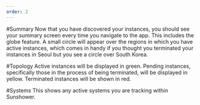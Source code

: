 ```yaml
---
order: 2
---
```


#Summary
Now that you have discovered your instances, you should see your summary screen every time you navigate to the app. This includes
the globe feature. A small circle will appear over the regions in which you have active instances, which
comes in handy if you thought you terminated your instances in Seoul but you see a circle over South Korea. 

#Topology
Active instances will be displayed in green. 
Pending instances, specifically those in the process of being terminated, will be displayed in yellow.
Terminated instances will be shown in red. 

#Systems
This shows any active systems you are tracking within Sunshower. 